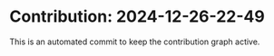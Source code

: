 # Contribution: 2024-12-26-22-49
This is an automated commit to keep the contribution graph active.
